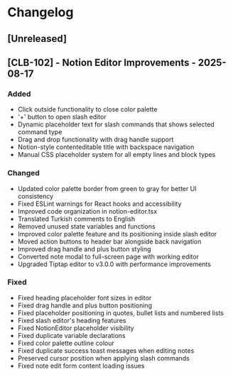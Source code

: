 # Changelog

## [Unreleased]

## [CLB-102] - Notion Editor Improvements - 2025-08-17

### Added
- Click outside functionality to close color palette
- '+' button to open slash editor
- Dynamic placeholder text for slash commands that shows selected command type
- Drag and drop functionality with drag handle support
- Notion-style contenteditable title with backspace navigation
- Manual CSS placeholder system for all empty lines and block types

### Changed
- Updated color palette border from green to gray for better UI consistency
- Fixed ESLint warnings for React hooks and accessibility
- Improved code organization in notion-editor.tsx
- Translated Turkish comments to English
- Removed unused state variables and functions
- Improved color palette feature and its positioning inside slash editor
- Moved action buttons to header bar alongside back navigation
- Improved drag handle and plus button styling
- Converted note modal to full-screen page with working editor
- Upgraded Tiptap editor to v3.0.0 with performance improvements

### Fixed
- Fixed heading placeholder font sizes in editor
- Fixed drag handle and plus button positioning
- Fixed placeholder positioning in quotes, bullet lists and numbered lists
- Fixed slash editor's heading features
- Fixed NotionEditor placeholder visibility
- Fixed duplicate variable declarations
- Fixed color palette outline colour
- Fixed duplicate success toast messages when editing notes
- Preserved cursor position when applying slash commands
- Fixed note edit form content loading issues